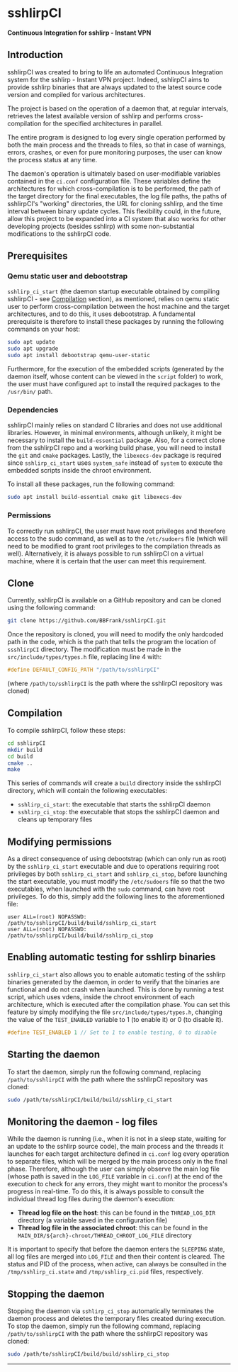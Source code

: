 # sshlirpCI

**Continuous Integration for sshlirp - Instant VPN**

## Introduction

sshlirpCI was created to bring to life an automated Continuous Integration system for the sshlirp - Instant VPN project.
Indeed, sshlirpCI aims to provide sshlirp binaries that are always updated to the latest source code version and compiled for various architectures.

The project is based on the operation of a daemon that, at regular intervals, retrieves the latest available version of sshlirp and performs cross-compilation for the specified architectures in parallel.

The entire program is designed to log every single operation performed by both the main process and the threads to files, so that in case of warnings, errors, crashes, or even for pure monitoring purposes, the user can know the process status at any time.

The daemon's operation is ultimately based on user-modifiable variables contained in the `ci.conf` configuration file. These variables define the architectures for which cross-compilation is to be performed, the path of the target directory for the final executables, the log file paths, the paths of sshlirpCI's "working" directories, the URL for cloning sshlirp, and the time interval between binary update cycles.
This flexibility could, in the future, allow this project to be expanded into a CI system that also works for other developing projects (besides sshlirp) with some non-substantial modifications to the sshlirpCI code.

## Prerequisites

### Qemu static user and debootstrap

`sshlirp_ci_start` (the daemon startup executable obtained by compiling sshlirpCI - see [Compilation](#compilation) section), as mentioned, relies on qemu static user to perform cross-compilation between the host machine and the target architectures, and to do this, it uses debootstrap. A fundamental prerequisite is therefore to install these packages by running the following commands on your host:

```sh
sudo apt update
sudo apt upgrade
sudo apt install debootstrap qemu-user-static
```

Furthermore, for the execution of the embedded scripts (generated by the daemon itself, whose content can be viewed in the `script` folder) to work, the user must have configured `apt` to install the required packages to the `/usr/bin/` path.

### Dependencies

sshlirpCI mainly relies on standard C libraries and does not use additional libraries.
However, in minimal environments, although unlikely, it might be necessary to install the `build-essential` package.
Also, for a correct clone from the sshlirpCI repo and a working build phase, you will need to install the `git` and `cmake` packages.
Lastly, the `libexecs-dev` package is required since `sshlirp_ci_start` uses `system_safe` instead of `system` to execute the embedded scripts inside the chroot environment.

To install all these packages, run the following command:

```sh
sudo apt install build-essential cmake git libexecs-dev
```

### Permissions

To correctly run sshlirpCI, the user must have root privileges and therefore access to the sudo command, as well as to the `/etc/sudoers` file (which will need to be modified to grant root privileges to the compilation threads as well).
Alternatively, it is always possible to run sshlirpCI on a virtual machine, where it is certain that the user can meet this requirement.

## Clone

Currently, sshlirpCI is available on a GitHub repository and can be cloned using the following command:

```sh
git clone https://github.com/BBFrank/sshlirpCI.git
```

Once the repository is cloned, you will need to modify the only hardcoded path in the code, which is the path that tells the program the location of `ssshlirpCI` directory. The modification must be made in the `src/include/types/types.h` file, replacing line 4 with:

```c
#define DEFAULT_CONFIG_PATH "/path/to/sshlirpCI"
```
    
(where `/path/to/sshlirpCI` is the path where the sshlirpCI repository was cloned)

## Compilation

To compile sshlirpCI, follow these steps:

```sh
cd sshlirpCI
mkdir build
cd build
cmake ..
make
```

This series of commands will create a `build` directory inside the sshlirpCI directory, which will contain the following executables:

- `sshlirp_ci_start`: the executable that starts the sshlirpCI daemon
- `sshlirp_ci_stop`: the executable that stops the sshlirpCI daemon and cleans up temporary files

## Modifying permissions

As a direct consequence of using debootstrap (which can only run as root) by the `sshlirp_ci_start` executable and due to operations requiring root privileges by both `sshlirp_ci_start` and `sshlirp_ci_stop`, before launching the start executable, you must modify the `/etc/sudoers` file so that the two executables, when launched with the `sudo` command, can have root privileges. To do this, simply add the following lines to the aforementioned file:

```
user ALL=(root) NOPASSWD: /path/to/sshlirpCI/build/build/sshlirp_ci_start
user ALL=(root) NOPASSWD: /path/to/sshlirpCI/build/build/sshlirp_ci_stop
```
## Enabling automatic testing for sshlirp binaries

`sshlirp_ci_start` also allows you to enable automatic testing of the sshlirp binaries generated by the daemon, in order
to verify that the binaries are functional and do not crash when launched. This is done by running a test script, which uses
vdens, inside the chroot environment of each architecture, which is executed after the compilation phase.
You can set this feature by simply modifying the file `src/include/types/types.h`, changing the value of the `TEST_ENABLED` variable to 1 (to enable it) or 0 (to disable it).

```c
#define TEST_ENABLED 1 // Set to 1 to enable testing, 0 to disable
```

## Starting the daemon

To start the daemon, simply run the following command, replacing `/path/to/sshlirpCI` with the path where the sshlirpCI repository was cloned:

```sh
sudo /path/to/sshlirpCI/build/build/sshlirp_ci_start
```

## Monitoring the daemon - log files

While the daemon is running (i.e., when it is not in a sleep state, waiting for an update to the sshlirp source code), the main process and the threads it launches for each target architecture defined in `ci.conf` log every operation to separate files, which will be merged by the main process only in the final phase.
Therefore, although the user can simply observe the main log file (whose path is saved in the `LOG_FILE` variable in `ci.conf`) at the end of the execution to check for any errors, they might want to monitor the process's progress in real-time.
To do this, it is always possible to consult the individual thread log files during the daemon's execution:

- **Thread log file on the host**: this can be found in the `THREAD_LOG_DIR` directory (a variable saved in the configuration file)
- **Thread log file in the associated chroot**: this can be found in the `MAIN_DIR/${arch}-chroot/THREAD_CHROOT_LOG_FILE` directory

It is important to specify that before the daemon enters the `SLEEPING` state, all log files are merged into `LOG_FILE` and then their content is cleared.
The status and PID of the process, when active, can always be consulted in the `/tmp/sshlirp_ci.state` and `/tmp/sshlirp_ci.pid` files, respectively.

## Stopping the daemon

Stopping the daemon via `sshlirp_ci_stop` automatically terminates the daemon process and deletes the temporary files created during execution.
To stop the daemon, simply run the following command, replacing `/path/to/sshlirpCI` with the path where the sshlirpCI repository was cloned:

```sh
sudo /path/to/sshlirpCI/build/build/sshlirp_ci_stop
```
---
